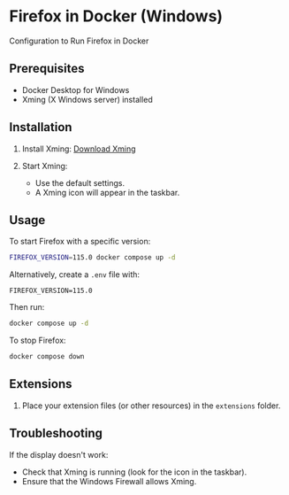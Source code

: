# Firefox in Docker (Windows)

Configuration to Run Firefox in Docker

## Prerequisites

- Docker Desktop for Windows
- Xming (X Windows server) installed

## Installation

1. Install Xming: [Download Xming](http://www.straightrunning.com/XmingNotes/)

2. Start Xming:
   - Use the default settings.
   - A Xming icon will appear in the taskbar.

## Usage

To start Firefox with a specific version:
```bash
FIREFOX_VERSION=115.0 docker compose up -d
```

Alternatively, create a `.env` file with:
```
FIREFOX_VERSION=115.0
```
Then run:
```bash
docker compose up -d
```

To stop Firefox:
```bash
docker compose down
```

## Extensions

1. Place your extension files (or other resources) in the `extensions` folder.

## Troubleshooting

If the display doesn't work:
- Check that Xming is running (look for the icon in the taskbar).
- Ensure that the Windows Firewall allows Xming.
